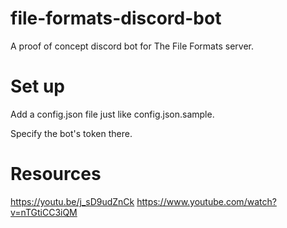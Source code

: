 # file-formats-discord-bot
A proof of concept discord bot for The File Formats server.

# Set up
Add a config.json file just like config.json.sample.

Specify the bot's token there.

# Resources
https://youtu.be/j_sD9udZnCk
https://www.youtube.com/watch?v=nTGtiCC3iQM
